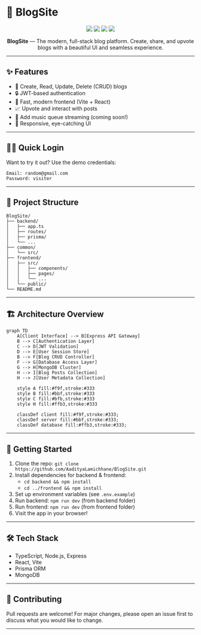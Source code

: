
# 🚀 BlogSite

<p align="center">
    <img src="https://img.shields.io/badge/TypeScript-3178c6?style=for-the-badge&logo=typescript" />
    <img src="https://img.shields.io/badge/Express.js-404d59?style=for-the-badge&logo=express" />
    <img src="https://img.shields.io/badge/Prisma-2D3748?style=for-the-badge&logo=prisma" />
    <img src="https://img.shields.io/badge/Vite-646CFF?style=for-the-badge&logo=vite" />
</p>

<p align="center">
    <b>BlogSite</b> — The modern, full-stack blog platform. Create, share, and upvote blogs with a beautiful UI and seamless experience.
</p>

---

## ✨ Features

- 📝 Create, Read, Update, Delete (CRUD) blogs
- 🔒 JWT-based authentication
- 🚀 Fast, modern frontend (Vite + React)
- 📈 Upvote and interact with posts
- 👥 Add music queue streaming (coming soon!)
- 🎨 Responsive, eye-catching UI

---

## 🧑‍💻 Quick Login

Want to try it out? Use the demo credentials:

```text
Email: random@gmail.com
Password: visiter
```

---

## 📁 Project Structure

```text
BlogSite/
├── backend/
│   ├── app.ts
│   ├── routes/
│   ├── prisma/
│   └── ...
├── common/
│   └── src/
├── frontend/
│   ├── src/
│   │   ├── components/
│   │   ├── pages/
│   │   └── ...
│   └── public/
└── README.md
```

---

## 🏗️ Architecture Overview

```mermaid
graph TD
    A[Client Interface] --> B[Express API Gateway]
    B --> C[Authentication Layer]
    C --> D[JWT Validation]
    D --> E[User Session Store]
    B --> F[Blog CRUD Controller]
    F --> G[Database Access Layer]
    G --> H[MongoDB Cluster]
    H --> I[Blog Posts Collection]
    H --> J[User Metadata Collection]

    style A fill:#f9f,stroke:#333
    style B fill:#bbf,stroke:#333
    style C fill:#bfb,stroke:#333
    style H fill:#ffb3,stroke:#333

    classDef client fill:#f9f,stroke:#333;
    classDef server fill:#bbf,stroke:#333;
    classDef database fill:#ffb3,stroke:#333;
```

---

## 🚦 Getting Started

1. Clone the repo: `git clone https://github.com/AadityaLamichhane/BlogSite.git`
2. Install dependencies for backend & frontend:
     - `cd backend && npm install`
     - `cd ../frontend && npm install`
3. Set up environment variables (see `.env.example`)
4. Run backend: `npm run dev` (from backend folder)
5. Run frontend: `npm run dev` (from frontend folder)
6. Visit the app in your browser!

---

## 🛠️ Tech Stack

- TypeScript, Node.js, Express
- React, Vite
- Prisma ORM
- MongoDB

---

## 🤝 Contributing

Pull requests are welcome! For major changes, please open an issue first to discuss what you would like to change.

---
